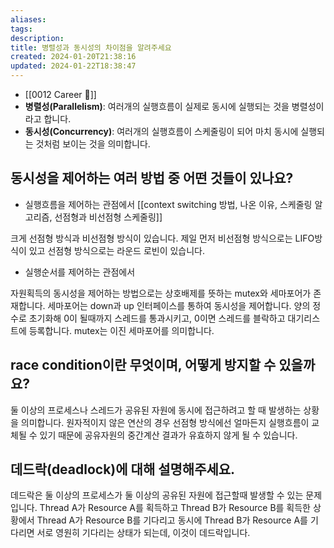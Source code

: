 ```yaml
---
aliases: 
tags: 
description:
title: 병렬성과 동시성의 차이점을 알려주세요
created: 2024-01-20T21:38:16
updated: 2024-01-22T18:38:47
---
```

- [[0012 Career 💼]]
- **병렬성(Parallelism)**: 여러개의 실행흐름이 실제로 동시에 실행되는 것을 병렬성이라고 합니다.
- **동시성(Concurrency)**: 여러개의 실행흐름이 스케줄링이 되어 마치 동시에 실행되는 것처럼 보이는 것을 의미합니다.

## 동시성을 제어하는 여러 방법 중 어떤 것들이 있나요?

- 실행흐름을 제어하는 관점에서 [[context switching 방법, 나온 이유, 스케줄링 알고리즘, 선점형과 비선점형 스케줄링]]

크게 선점형 방식과 비선점형 방식이 있습니다. 제일 먼저 비선점형 방식으로는 LIFO방식이 있고 선점형 방식으로는 라운드 로빈이 있습니다.

- 실행순서를 제어하는 관점에서

자원획득의 동시성을 제어하는 방법으로는 상호배제를 뜻하는 mutex와 세마포어가 존재합니다. 세마포어는 down과 up 인터페이스를 통하여 동시성을 제어합니다. 양의 정수로 초기화해 0이 될때까지 스레드를 통과시키고, 0이면 스레드를 블락하고 대기리스트에 등록합니다. mutex는 이진 세마포어를 의미합니다.

## race condition이란 무엇이며, 어떻게 방지할 수 있을까요?

둘 이상의 프로세스나 스레드가 공유된 자원에 동시에 접근하려고 할 때 발생하는 상황을 의미합니다. 원자적이지 않은 연산의 경우 선점형 방식에선 얼마든지 실행흐름이 교체될 수 있기 때문에 공유자원의 중간계산 결과가 유효하지 않게 될 수 있습니다.

## 데드락(deadlock)에 대해 설명해주세요.

데드락은 둘 이상의 프로세스가 둘 이상의 공유된 자원에 접근할때 발생할 수 있는 문제입니다. Thread A가 Resource A를 획득하고 Thread B가 Resource B를 획득한 상황에서 Thread A가 Resource B를 기다리고 동시에 Thread B가 Resource A를 기다리면 서로 영원히 기다리는 상태가 되는데, 이것이 데드락입니다.
